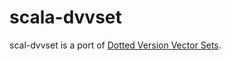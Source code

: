 scala-dvvset
============

scal-dvvset is a port of [Dotted Version Vector Sets](https://github.com/ricardobcl/Dotted-Version-Vectors).

